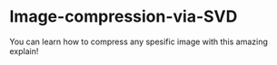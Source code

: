 # Image-compression-via-SVD
You can learn how to compress any spesific image with this amazing explain!
